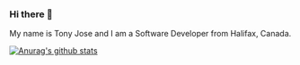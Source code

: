 ### Hi there 👋
My name is Tony Jose and I am a Software Developer from Halifax, Canada. 

[![Anurag's github stats](https://github-readme-stats.vercel.app/api?username=tonykalavanal&show_icons=true&theme=radical)](https://github.com/anuraghazra/github-readme-stats)

<!--
**tonykalavanal/tonykalavanal** is a ✨ _special_ ✨ repository because its `README.md` (this file) appears on your GitHub profile.

Here are some ideas to get you started:

- 🔭 I’m currently working on ...
- 🌱 I’m currently learning ...
- 👯 I’m looking to collaborate on ...
- 🤔 I’m looking for help with ...
- 💬 Ask me about ...
- 📫 How to reach me: ...
- 😄 Pronouns: ...
- ⚡ Fun fact: ...
-->
